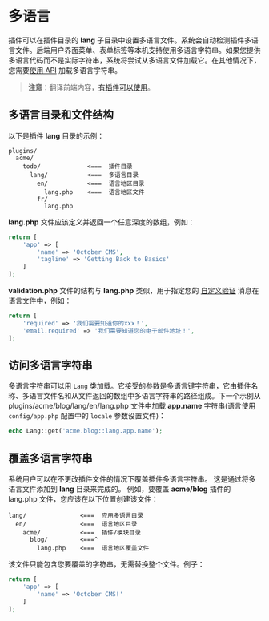 # 多语言

插件可以在插件目录的 **lang** 子目录中设置多语言文件。系统会自动检测插件多语言文件。后端用户界面菜单、表单标签等本机支持使用多语言字符串。如果您提供多语言代码而不是实际字符串，系统将尝试从多语言文件加载它。在其他情况下，您需要[使用 API](#accessing-localization-strings) 加载多语言字符串。

> **注意**：翻译前端内容，[有插件可以使用](https://octobercms.com/plugin/rainlab-translate)。

## 多语言目录和文件结构

以下是插件 **lang** 目录的示例：

```
plugins/
  acme/
    todo/             <===  插件目录
      lang/           <===  多语言目录
        en/           <===  语言地区目录
          lang.php    <===  语言地区文件
        fr/
          lang.php
```

**lang.php** 文件应该定义并返回一个任意深度的数组，例如：

```php
return [
    'app' => [
        'name' => 'October CMS',
        'tagline' => 'Getting Back to Basics'
    ]
];
```

**validation.php** 文件的结构与 **lang.php** 类似，用于指定您的 [自定义验证](https://octobercms.com/docs/services/validation#localization) 消息在语言文件中，例如：

```php
return [
    'required' => '我们需要知道你的xxx！',
    'email.required' => '我们需要知道您的电子邮件地址！',
];
```

## 访问多语言字符串

多语言字符串可以用 `Lang` 类加载。它接受的参数是多语言键字符串，它由插件名称、多语言文件名和从文件返回的数组中多语言字符串的路径组成。下一个示例从 plugins/acme/blog/lang/en/lang.php 文件中加载 **app.name** 字符串(语言使用 `config/app.php` 配置中的 `locale` 参数设置文件)：

```php
echo Lang::get('acme.blog::lang.app.name');
```

## 覆盖多语言字符串

系统用户可以在不更改插件文件的情况下覆盖插件多语言字符串。 这是通过将多语言文件添加到 **lang** 目录来完成的。 例如，要覆盖 **acme/blog** 插件的 lang.php 文件，您应该在以下位置创建该文件：

```
lang/               <===  应用多语言目录
  en/               <===  语言地区目录
    acme/           <===  插件/模块目录
      blog/         <===^
        lang.php    <===  语言地区覆盖文件
```

该文件只能包含您要覆盖的字符串，无需替换整个文件。例子：

```php
return [
    'app' => [
        'name' => 'October CMS!'
    ]
];
```
